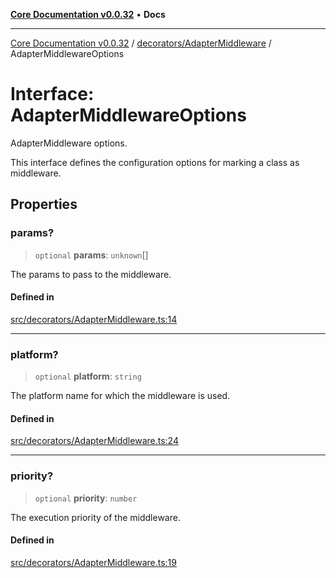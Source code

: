[**Core Documentation v0.0.32**](../../../README.md) • **Docs**

***

[Core Documentation v0.0.32](../../../modules.md) / [decorators/AdapterMiddleware](../README.md) / AdapterMiddlewareOptions

# Interface: AdapterMiddlewareOptions

AdapterMiddleware options.

This interface defines the configuration options for marking a class as middleware.

## Properties

### params?

> `optional` **params**: `unknown`[]

The params to pass to the middleware.

#### Defined in

[src/decorators/AdapterMiddleware.ts:14](https://github.com/stonemjs/core/blob/59c27bdae04e7adc72d7c3e25cee704d5e04ce0c/src/decorators/AdapterMiddleware.ts#L14)

***

### platform?

> `optional` **platform**: `string`

The platform name for which the middleware is used.

#### Defined in

[src/decorators/AdapterMiddleware.ts:24](https://github.com/stonemjs/core/blob/59c27bdae04e7adc72d7c3e25cee704d5e04ce0c/src/decorators/AdapterMiddleware.ts#L24)

***

### priority?

> `optional` **priority**: `number`

The execution priority of the middleware.

#### Defined in

[src/decorators/AdapterMiddleware.ts:19](https://github.com/stonemjs/core/blob/59c27bdae04e7adc72d7c3e25cee704d5e04ce0c/src/decorators/AdapterMiddleware.ts#L19)
